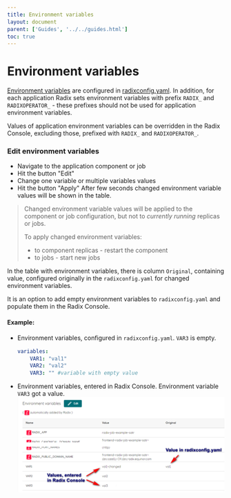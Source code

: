 ```yaml
---
title: Environment variables
layout: document
parent: ['Guides', '../../guides.html']
toc: true
---
```


# Environment variables

[Environment variables](../../docs/reference-radix-config/#variables) are configured in [radixconfig.yaml](../../docs/reference-radix-config/#variables). In addition, for each application Radix sets environment variables with prefix `RADIX_` and `RADIXOPERATOR_` - these prefixes should not be used for application environment variables.

Values of application environment variables can be overridden in the Radix Console, excluding those, prefixed with `RADIX_` and `RADIXOPERATOR_`.
### Edit environment variables
- Navigate to the application component or job
- Hit the button "Edit"
- Change one variable or multiple variables values
- Hit the button "Apply"
After few seconds changed environment variable values will be shown in the table.
> Changed environment variable values will be applied to the component or job configuration, but not to _currently running_ replicas or jobs. 
>
> To apply changed environment variables:
> - to component replicas - restart the component
> - to jobs - start new jobs
 
In the table with environment variables, there is column `Original`, containing value, configured originally in the `radixconfig.yaml` for changed environment variables. 

It is an option to add empty environment variables to `radixconfig.yaml` and populate them in the Radix Console.

#### Example:

- Environment variables, configured in `radixconfig.yaml`. `VAR3` is empty.
    ```yaml
    variables:
        VAR1: "val1"
        VAR2: "val2"
        VAR3: "" #variable with empty value
    ```

- Environment variables, entered in Radix Console. Environment variable `VAR3` got a value.
![Edited environment variables](editable-env-vars.png)